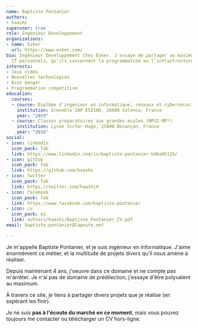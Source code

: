 ```yaml
---
name: Baptiste Pontanier
authors:
- haashi
superuser: true
role: Ingénieur Développement
organizations:
- name: Esker
  url: https://www.esker.com/
bio: Ingénieur Developpement chez Esker. J'essaye de partager au maximum mes projets
  IT personnels, qu'ils concernent la programmation ou l'infrastructure.
interests:
- Jeux vidéo
- Nouvelles technologies
- Bien manger
- Programmation compétitive
education:
  courses:
  - course: Diplôme d'ingénieur en informatique, réseaux et cybersécurité
    institution: Grenoble-INP ESISAR, 26000 Valence, France
    year: "2019"
  - course: Classes préparatoires aux grandes écoles (MPSI-MP*)
    institution: Lycee Victor Hugo, 25000 Besançon, France
    year: "2016"
social:
- icon: linkedin
  icon_pack: fab
  link: https://www.linkedin.com/in/baptiste-pontanier-b4ba0512b/
- icon: github
  icon_pack: fab
  link: https://github.com/haashi
- icon: twitter
  icon_pack: fab
  link: https://twitter.com/haashi9
- icon: facebook
  icon_pack: fab
  link: https://www.facebook.com/baptiste.pontanier
- icon: cv
  icon_pack: ai
  link: authors/haashi/Baptiste_Pontanier_CV.pdf
email: baptiste.pontanier@laposte.net

---
```

Je m'appelle Baptiste Pontanier, et je suis ingénieur en informatique. J'aime énormément ce métier, et la multitude de projets divers qu'il nous amène à réaliser.

Depuis maintenant 4 ans, j'oeuvre dans ce domaine et ne compte pas m'arrêter. Je n'ai pas de domaine de prédilection, j'essaye d'être polyvalent au maximum.

À travers ce site, je tiens à partager divers projets que je réalise (en espérant les finir).

Je ne suis **pas à l'écoute du marché en ce moment**, mais vous pouvez toujours me contacter ou télécharger un CV hors-ligne.